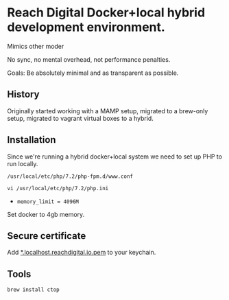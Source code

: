 # Reach Digital Docker+local hybrid development environment.

Mimics other moder

No sync, no mental overhead, not performance penalties.

Goals: Be absolutely minimal and as transparent as possible.

## History

Originally started working with a MAMP setup, migrated to a brew-only setup, migrated to vagrant virtual boxes to a hybrid.

## Installation

Since we're running a hybrid docker+local system we need to set up PHP to run locally.

`/usr/local/etc/php/7.2/php-fpm.d/www.conf`

`vi /usr/local/etc/php/7.2/php.ini`
- `memory_limit = 4096M`

Set docker to 4gb memory.

## Secure certificate

Add [*.localhost.reachdigital.io.pem](./hitch/*.localhost.reachdigital.io.pem) to your keychain.

## Tools

`brew install ctop`
